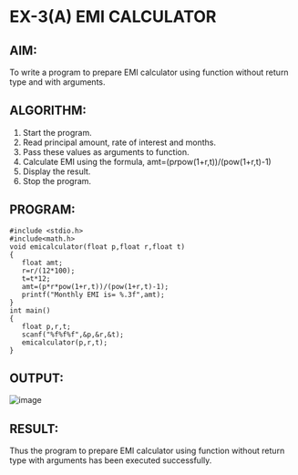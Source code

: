 # EX-3(A)          EMI CALCULATOR

## AIM:
To write a program to prepare EMI calculator using function without return type
and with arguments.

## ALGORITHM:
1. Start the program.
2. Read principal amount, rate of interest and months.
3. Pass these values as arguments to function.
4. Calculate EMI using the formula,
amt=(p*r*pow(1+r,t))/(pow(1+r,t)-1)
5. Display the result.
6. Stop the program.

## PROGRAM:
```
#include <stdio.h>
#include<math.h>
void emicalculator(float p,float r,float t)
{
   float amt;
   r=r/(12*100);
   t=t*12;
   amt=(p*r*pow(1+r,t))/(pow(1+r,t)-1);
   printf("Monthly EMI is= %.3f",amt);
}
int main()
{
   float p,r,t;
   scanf("%f%f%f",&p,&r,&t);
   emicalculator(p,r,t);
}
```

## OUTPUT:
![image](https://github.com/Yuvaranithulasingam/EX-03-1a/assets/121418522/ca05dade-8126-4c25-ae22-df3becb2613c)

## RESULT:
 Thus the program to prepare EMI calculator using function without return type
with arguments has been executed successfully.
